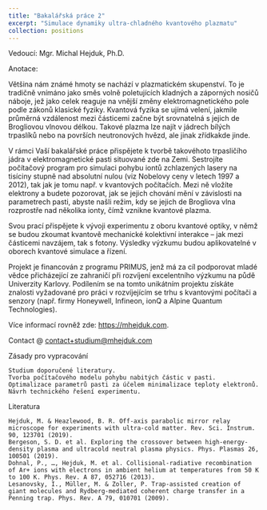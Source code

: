 ```yaml
---
title: "Bakalářská práce 2"
excerpt: "Simulace dynamiky ultra-chladného kvantového plazmatu"
collection: positions
---
```

Vedoucí: Mgr. Michal Hejduk, Ph.D.

Anotace:

Většina nám známé hmoty se nachází v plazmatickém skupenství. To je tradičně vnímáno jako směs volně poletujících kladných a záporných nosičů náboje, jež jako celek reaguje na vnější změny elektromagnetického pole podle zákonů klasické fyziky. Kvantová fyzika se ujímá velení, jakmile průměrná vzdálenost mezi částicemi začne být srovnatelná s jejich de Brogliovou vlnovou délkou. Takové plazma lze najít v jádrech bílých trpaslíků nebo na površích neutronových hvězd, ale jinak zřídkakde jinde.

V rámci Vaší bakalářské práce přispějete k tvorbě takovéhoto trpasličího jádra v elektromagnetické pasti situované zde na Zemi. Sestrojíte počítačový program pro simulaci pohybu iontů zchlazených lasery na tisíciny stupně nad absolutní nulou (viz Nobelovy ceny v letech 1997 a 2012), tak jak je tomu např. v kvantových počítačích. Mezi ně vložíte elektrony a budete pozorovat, jak se jejich chování mění v závislosti na parametrech pasti, abyste našli režim, kdy se jejich de Brogliova vlna rozprostře nad několika ionty, čímž vznikne kvantové plazma.

Svou prací přispějete k vývoji experimentu z oboru kvantové optiky, v němž se budou zkoumat kvantově mechanické kolektivní interakce – jak mezi částicemi navzájem, tak s fotony. Výsledky výzkumu budou aplikovatelné v oborech kvantové simulace a řízení.

Projekt je financován z programu PRIMUS, jenž má za cíl podporovat mladé vědce přicházející ze zahraničí při rozvíjení excelentního výzkumu na půdě Univerzity Karlovy. Podílením se na tomto unikátním projektu získáte znalosti vyžadované pro práci v rozvíjejícím se trhu s kvantovými počítači a senzory (např. firmy Honeywell, Infineon, ionQ a Alpine Quantum Technologies).

Více informací rovněž zde: https://mhejduk.com.

Contact @ [contact+studium@mhejduk.com](mailto:contact+studium@mhejduk.com)

Zásady pro vypracování

    Studium doporučené literatury.
    Tvorba počítačového modelu pohybu nabitých částic v pasti.
    Optimalizace parametrů pasti za účelem minimalizace teploty elektronů.
    Návrh technického řešení experimentu. 

Literatura

    Hejduk, M. & Heazlewood, B. R. Off-axis parabolic mirror relay microscope for experiments with ultra-cold matter. Rev. Sci. Instrum. 90, 123701 (2019).
    Bergeson, S. D. et al. Exploring the crossover between high-energy-density plasma and ultracold neutral plasma physics. Phys. Plasmas 26, 100501 (2019).
    Dohnal, P., …, Hejduk, M. et al. Collisional-radiative recombination of Ar+ ions with electrons in ambient helium at temperatures from 50 K to 100 K. Phys. Rev. A 87, 052716 (2013).
    Lesanovsky, I., Müller, M. & Zoller, P. Trap-assisted creation of giant molecules and Rydberg-mediated coherent charge transfer in a Penning trap. Phys. Rev. A 79, 010701 (2009). 
